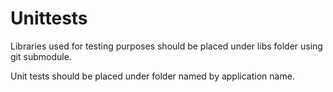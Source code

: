 # Unittests

Libraries used for testing purposes should be placed under libs folder using git submodule.

Unit tests should be placed under folder named by application name.

